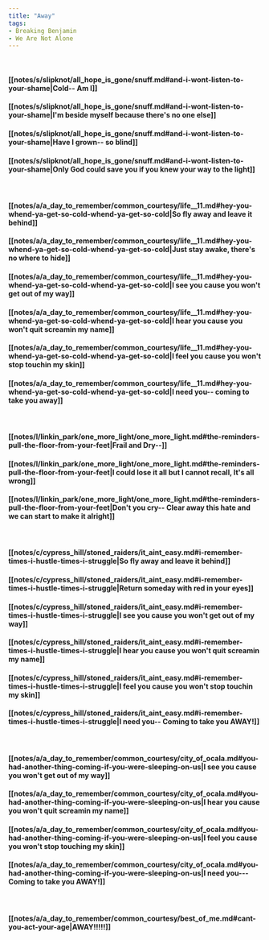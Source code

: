 ```yaml
---
title: "Away"
tags:
- Breaking Benjamin
- We Are Not Alone
---
```

&nbsp;
#### [[notes/s/slipknot/all_hope_is_gone/snuff.md#and-i-wont-listen-to-your-shame|Cold-- Am I]]
#### [[notes/s/slipknot/all_hope_is_gone/snuff.md#and-i-wont-listen-to-your-shame|I'm beside myself because there's no one else]]
#### [[notes/s/slipknot/all_hope_is_gone/snuff.md#and-i-wont-listen-to-your-shame|Have I grown-- so blind]]
#### [[notes/s/slipknot/all_hope_is_gone/snuff.md#and-i-wont-listen-to-your-shame|Only God could save you if you knew your way to the light]]
&nbsp;
#### [[notes/a/a_day_to_remember/common_courtesy/life__11.md#hey-you-whend-ya-get-so-cold-whend-ya-get-so-cold|So fly away and leave it behind]]
#### [[notes/a/a_day_to_remember/common_courtesy/life__11.md#hey-you-whend-ya-get-so-cold-whend-ya-get-so-cold|Just stay awake, there's no where to hide]]
#### [[notes/a/a_day_to_remember/common_courtesy/life__11.md#hey-you-whend-ya-get-so-cold-whend-ya-get-so-cold|I see you cause you won't get out of my way]]
#### [[notes/a/a_day_to_remember/common_courtesy/life__11.md#hey-you-whend-ya-get-so-cold-whend-ya-get-so-cold|I hear you cause you won't quit screamin my name]]
#### [[notes/a/a_day_to_remember/common_courtesy/life__11.md#hey-you-whend-ya-get-so-cold-whend-ya-get-so-cold|I feel you cause you won't stop touchin my skin]]
#### [[notes/a/a_day_to_remember/common_courtesy/life__11.md#hey-you-whend-ya-get-so-cold-whend-ya-get-so-cold|I need you-- coming to take you away]]
&nbsp;
#### [[notes/l/linkin_park/one_more_light/one_more_light.md#the-reminders-pull-the-floor-from-your-feet|Frail and Dry--]]
#### [[notes/l/linkin_park/one_more_light/one_more_light.md#the-reminders-pull-the-floor-from-your-feet|I could lose it all but I cannot recall, It's all wrong]]
#### [[notes/l/linkin_park/one_more_light/one_more_light.md#the-reminders-pull-the-floor-from-your-feet|Don't you cry-- Clear away this hate and we can start to make it alright]]
&nbsp;
#### [[notes/c/cypress_hill/stoned_raiders/it_aint_easy.md#i-remember-times-i-hustle-times-i-struggle|So fly away and leave it behind]]
#### [[notes/c/cypress_hill/stoned_raiders/it_aint_easy.md#i-remember-times-i-hustle-times-i-struggle|Return someday with red in your eyes]]
#### [[notes/c/cypress_hill/stoned_raiders/it_aint_easy.md#i-remember-times-i-hustle-times-i-struggle|I see you cause you won't get out of my way]]
#### [[notes/c/cypress_hill/stoned_raiders/it_aint_easy.md#i-remember-times-i-hustle-times-i-struggle|I hear you cause you won't quit screamin my name]]
#### [[notes/c/cypress_hill/stoned_raiders/it_aint_easy.md#i-remember-times-i-hustle-times-i-struggle|I feel you cause you won't stop touchin my skin]]
#### [[notes/c/cypress_hill/stoned_raiders/it_aint_easy.md#i-remember-times-i-hustle-times-i-struggle|I need you-- Coming to take you AWAY!]]
&nbsp;
#### [[notes/a/a_day_to_remember/common_courtesy/city_of_ocala.md#you-had-another-thing-coming-if-you-were-sleeping-on-us|I see you cause you won't get out of my way]]
#### [[notes/a/a_day_to_remember/common_courtesy/city_of_ocala.md#you-had-another-thing-coming-if-you-were-sleeping-on-us|I hear you cause you won't quit screamin my name]]
#### [[notes/a/a_day_to_remember/common_courtesy/city_of_ocala.md#you-had-another-thing-coming-if-you-were-sleeping-on-us|I feel you cause you won't stop touching my skin]]
#### [[notes/a/a_day_to_remember/common_courtesy/city_of_ocala.md#you-had-another-thing-coming-if-you-were-sleeping-on-us|I need you--- Coming to take you AWAY!]]
&nbsp;
#### [[notes/a/a_day_to_remember/common_courtesy/best_of_me.md#cant-you-act-your-age|AWAY!!!!!]]
